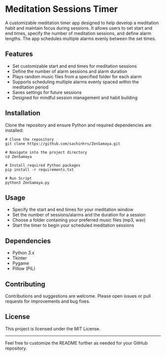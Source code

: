 # Meditation Sessions Timer

A customizable meditation timer app designed to help develop a meditation habit and maintain focus during sessions. It allows users to set start and end times, specify the number of meditation sessions, and define alarm lengths. The app schedules multiple alarms evenly between the set times.

## Features

- Set customizable start and end times for meditation sessions  
- Define the number of alarm sessions and alarm duration  
- Plays random music files from a specified folder for each alarm  
- Supports scheduling multiple alarms evenly spaced within the meditation period  
- Saves settings for future sessions  
- Designed for mindful session management and habit building  

## Installation

Clone the repository and ensure Python and required dependencies are installed:

```
# Clone the repository
git clone https://github.com/sachinhrs/ZenSamaya.git

# Navigate into the project directory
cd ZenSamaya

# Install required Python packages
pip install -r requirements.txt

# Run Script
python3 ZenSamaya.py
```

## Usage

- Specify the start and end times for your meditation window  
- Set the number of sessions/alarms and the duration for a session  
- Choose a folder containing your preferred music files (mp3, wav)  
- Start the timer to begin your scheduled meditation sessions

## Dependencies

- Python 3.x  
- Tkinter  
- Pygame  
- Pillow (PIL)  

## Contributing

Contributions and suggestions are welcome. Please open issues or pull requests for improvements and bug fixes.

## License

This project is licensed under the MIT License.

---

Feel free to customize the README further as needed for your GitHub repository.
